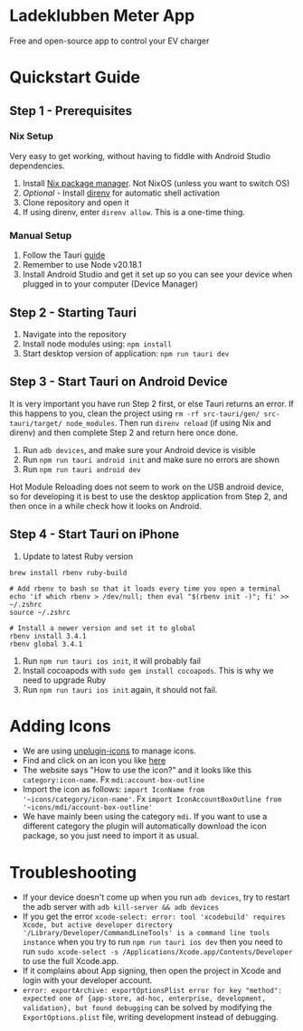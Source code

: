 # Ladeklubben Meter App
Free and open-source app to control your EV charger

# Quickstart Guide
## Step 1 - Prerequisites

### Nix Setup
Very easy to get working, without having to fiddle with Android Studio dependencies.

1. Install [Nix package manager](https://nixos.org/download/). Not NixOS (unless you want to switch OS)
1. *Optional -* Install [direnv](https://direnv.net/docs/installation.html#from-system-packages) for automatic shell activation
1. Clone repository and open it
1. If using direnv, enter `direnv allow`. This is a one-time thing.

### Manual Setup
1. Follow the Tauri [guide](https://tauri.app/start/prerequisites/)
1. Remember to use Node v20.18.1
1. Install Android Studio and get it set up so you can see your device when plugged in to your computer (Device Manager)

## Step 2 - Starting Tauri
1. Navigate into the repository
1. Install node modules using: `npm install`
1. Start desktop version of application: `npm run tauri dev`

## Step 3 - Start Tauri on Android Device
It is very important you have run Step 2 first, or else Tauri returns an error. If this happens to you, clean the project using `rm -rf src-tauri/gen/ src-tauri/target/ node_modules`. Then run `direnv reload` (if using Nix and direnv) and then complete Step 2 and return here once done.
1. Run `adb devices`, and make sure your Android device is visible
1. Run `npm run tauri android init` and make sure no errors are shown
1. Run `npm run tauri android dev`

Hot Module Reloading does not seem to work on the USB android device, so for developing it is best to use the desktop application from Step 2, and then once in a while check how it looks on Android.

## Step 4 - Start Tauri on iPhone
1. Update to latest Ruby version
```
brew install rbenv ruby-build

# Add rbenv to bash so that it loads every time you open a terminal
echo 'if which rbenv > /dev/null; then eval "$(rbenv init -)"; fi' >> ~/.zshrc
source ~/.zshrc

# Install a newer version and set it to global
rbenv install 3.4.1
rbenv global 3.4.1
```
1. Run `npm run tauri ios init`, it will probably fail
1. Install cocoapods with `sudo gem install cocoapods`. This is why we need to upgrade Ruby
1. Run `npm run tauri ios init` again, it should not fail.

# Adding Icons
- We are using [unplugin-icons](https://github.com/unplugin/unplugin-icons) to manage icons.
- Find and click on an icon you like [here](https://icones.js.org/collection/mdi)
- The website says "How to use the icon?" and it looks like this `category:icon-name`. Fx `mdi:account-box-outline`
- Import the icon as follows: `import IconName from '~icons/category/icon-name'`. Fx `import IconAccountBoxOutline from '~icons/mdi/account-box-outline'`
- We have mainly been using the category `mdi`. If you want to use a different category the plugin will automatically download the icon package, so you just need to import it as usual.

# Troubleshooting
- If your device doesn't come up when you run `adb devices`, try to restart the adb server with `adb kill-server && adb devices`
- If you get the error `xcode-select: error: tool 'xcodebuild' requires Xcode, but active developer directory '/Library/Developer/CommandLineTools' is a command line tools instance` when you try to run `npm run tauri ios dev` then you need to run `sudo xcode-select -s /Applications/Xcode.app/Contents/Developer` to use the full Xcode.app.
- If it complains about App signing, then open the project in Xcode and login with your developer account.
- `error: exportArchive: exportOptionsPlist error for key "method": expected one of {app-store, ad-hoc, enterprise, development, validation}, but found debugging` can be solved by modifying the `ExportOptions.plist` file, writing development instead of debugging.
